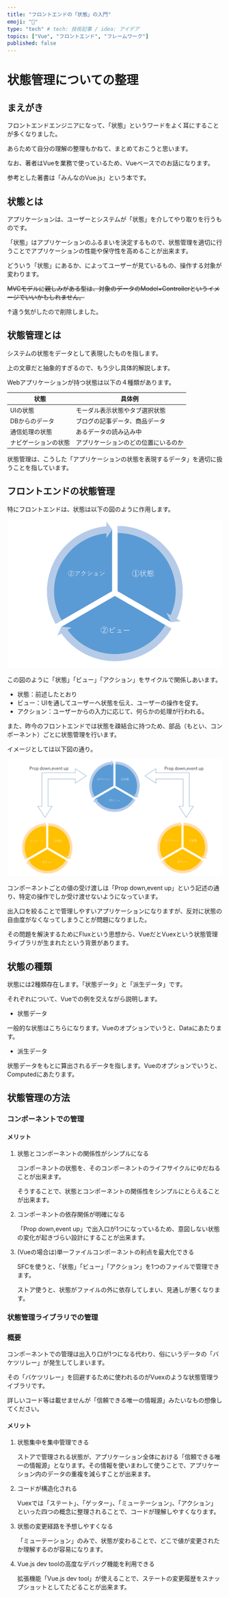 ```yaml
---
title: "フロントエンドの「状態」の入門"
emoji: "📝"
type: "tech" # tech: 技術記事 / idea: アイデア
topics: ["Vue", "フロントエンド", "フレームワーク"]
published: false
---
```


# 状態管理についての整理

## まえがき

フロントエンドエンジニアになって、「状態」というワードをよく耳にすることが多くなりました。

あらためて自分の理解の整理もかねて、まとめておこうと思います。

なお、著者はVueを業務で使っているため、Vueベースでのお話になります。

参考とした著書は「みんなのVue.js」という本です。

## 状態とは

アプリケーションは、ユーザーとシステムが「状態」を介してやり取りを行うものです。

「状態」はアプリケーションのふるまいを決定するもので、状態管理を適切に行うことでアプリケーションの性能や保守性を高めることが出来ます。

どういう「状態」にあるか、によってユーザーが見ているもの、操作する対象が変わります。

~~MVCモデルに親しみがある型は、対象のデータのModel+Controllerというイメージでいいかもしれません。~~

↑違う気がしたので削除しました。

## 状態管理とは

システムの状態をデータとして表現したものを指します。

上の文章だと抽象的すぎるので、もう少し具体的解説します。

Webアプリケーションが持つ状態は以下の４種類があります。

| 状態                 | 具体例                               |
| -------------------- | ------------------------------------ |
| UIの状態             | モーダル表示状態やタブ選択状態       |
| DBからのデータ       | ブログの記事データ、商品データ       |
| 通信処理の状態       | あるデータの読み込み中               |
| ナビゲーションの状態 | アプリケーションのどの位置にいるのか |

状態管理は、こうした「アプリケーションの状態を表現するデータ」を適切に扱うことを指しています。

## フロントエンドの状態管理

特にフロントエンドは、状態は以下の図のように作用します。

![image-20221215215741379](/images/image-20221215215741379.png)

この図のように「状態」「ビュー」「アクション」をサイクルで関係しあいます。

* 状態：前述したとおり
* ビュー：UIを通してユーザーへ状態を伝え、ユーザーの操作を促す。
* アクション：ユーザーからの入力に応じて、何らかの処理が行われる。

また、昨今のフロントエンドでは状態を疎結合に持つため、部品（もとい、コンポーネント）ごとに状態管理を行います。

イメージとしては以下図の通り。

![image-20221215221428606](/images/image-20221215221428606.png)

コンポーネントごとの値の受け渡しは「Prop down,event up」という記述の通り、特定の操作でしか受け渡せないようになっています。

出入口を絞ることで管理しやすいアプリケーションになりますが、反対に状態の自由度がなくなってしまうことが問題になりました。

その問題を解決するためにFluxという思想から、VueだとVuexという状態管理ライブラリが生まれたという背景があります。

## 状態の種類

状態には2種類存在します。「状態データ」と「派生データ」です。

それぞれについて、Vueでの例を交えながら説明します。

* 状態データ

一般的な状態はこちらになります。Vueのオプションでいうと、Dataにあたります。

* 派生データ

状態データをもとに算出されるデータを指します。Vueのオプションでいうと、Computedにあたります。

## 状態管理の方法

### コンポーネントでの管理

#### メリット

1. 状態とコンポーネントの関係性がシンプルになる

   コンポーネントの状態を、そのコンポーネントのライフサイクルにゆだねることが出来ます。

   そうすることで、状態とコンポーネントの関係性をシンプルにとらえることが出来ます。

2. コンポーネントの依存関係が明確になる

   「Prop down,event up」で出入口が1つになっているため、意図しない状態の変化が起きづらい設計にすることが出来ます。

3. (Vueの場合は)単一ファイルコンポーネントの利点を最大化できる

   SFCを使うと、「状態」「ビュー」「アクション」を1つのファイルで管理できます。

   ストア使うと、状態がファイルの外に依存してしまい、見通しが悪くなります。

### 状態管理ライブラリでの管理

### 概要

コンポーネントでの管理は出入り口が1つになる代わり、俗にいうデータの「バケツリレー」が発生してしまいます。

その「バケツリレー」を回避するために使われるのがVuexのような状態管理ライブラリです。

詳しいコード等は載せませんが「信頼できる唯一の情報源」みたいなもの想像してください。

#### メリット

1. 状態集中を集中管理できる

   ストアで管理される状態が、アプリケーション全体における「信頼できる唯一の情報源」となります。その情報を使いまわして使うことで、アプリケーション内のデータの重複を減らすことが出来ます。

2. コードが構造化される

   Vuexでは「ステート」、「ゲッター」、「ミューテーション」、「アクション」といった四つの概念に整理されることで、コードが理解しやすくなります。

3. 状態の変更経路を予想しやすくなる

   「ミューテーション」のみで、状態が変わることで、どこで値が変更されたか理解するのが容易になります。

4. Vue.js dev toolの高度なデバッグ機能を利用できる

   拡張機能「Vue.js dev tool」が使えることで、ステートの変更履歴をスナップショットとしてたどることが出来ます。


